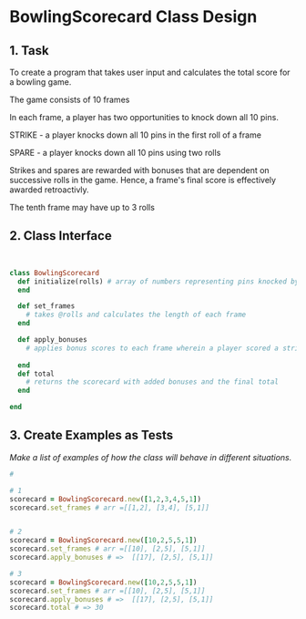 # BowlingScorecard Class Design

## 1. Task

To create a program that takes user input and calculates the total score for a bowling game. 

The game consists of 10 frames

In each frame, a player has two opportunities to knock down all 10 pins. 

STRIKE -  a player knocks down all 10 pins in the first roll of a frame

SPARE - a player knocks down all 10 pins using two rolls

Strikes and spares are rewarded with bonuses that are dependent on successive rolls in the game. Hence, a frame's final score is effectively awarded retroactivly. 

The tenth frame may have up to 3 rolls 

## 2.  Class Interface



```ruby


class BowlingScorecard
  def initialize(rolls) # array of numbers representing pins knocked by each roll
  end

  def set_frames 
    # takes @rolls and calculates the length of each frame 
  end 

  def apply_bonuses
    # applies bonus scores to each frame wherein a player scored a strike or a spare
    
  end
  def total
    # returns the scorecard with added bonuses and the final total
  end

end
```

## 3. Create Examples as Tests

_Make a list of examples of how the class will behave in different situations._

```ruby
# 

# 1
scorecard = BowlingScorecard.new([1,2,3,4,5,1])
scorecard.set_frames # arr =[[1,2], [3,4], [5,1]]


# 2
scorecard = BowlingScorecard.new([10,2,5,5,1])
scorecard.set_frames # arr =[[10], [2,5], [5,1]]
scorecard.apply_bonuses # =>  [[17], [2,5], [5,1]]

# 3
scorecard = BowlingScorecard.new([10,2,5,5,1])
scorecard.set_frames # arr =[[10], [2,5], [5,1]]
scorecard.apply_bonuses # =>  [[17], [2,5], [5,1]]
scorecard.total # => 30
```
